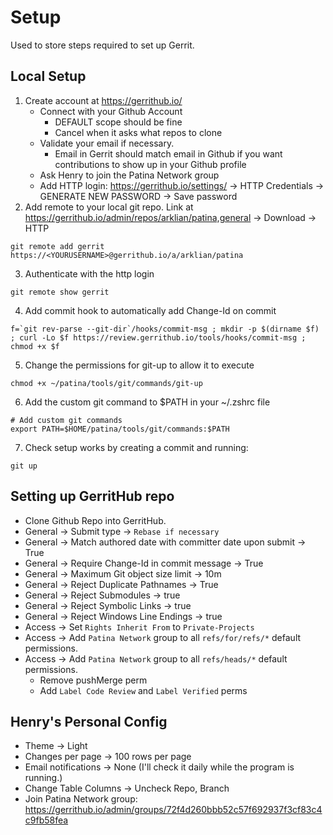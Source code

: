 # Setup
Used to store steps required to set up Gerrit.

## Local Setup
1. Create account at https://gerrithub.io/
   - Connect with your Github Account
     - DEFAULT scope should be fine
     - Cancel when it asks what repos to clone
   - Validate your email if necessary. 
     - Email in Gerrit should match email in Github if you want contributions to show up in your Github profile
   - Ask Henry to join the Patina Network group 
   - Add HTTP login: https://gerrithub.io/settings/ -> HTTP Credentials -> GENERATE NEW PASSWORD -> Save password
2. Add remote to your local git repo. Link at https://gerrithub.io/admin/repos/arklian/patina,general -> Download -> HTTP
  ```
  git remote add gerrit https://<YOURUSERNAME>@gerrithub.io/a/arklian/patina
  ```
3. Authenticate with the http login
  ```
  git remote show gerrit
  ```
4. Add commit hook to automatically add Change-Id on commit
  ```
  f=`git rev-parse --git-dir`/hooks/commit-msg ; mkdir -p $(dirname $f) ; curl -Lo $f https://review.gerrithub.io/tools/hooks/commit-msg ; chmod +x $f
  ```
5. Change the permissions for git-up to allow it to execute
  ```
  chmod +x ~/patina/tools/git/commands/git-up
  ```
6. Add the custom git command to $PATH in your ~/.zshrc file
  ```
  # Add custom git commands
  export PATH=$HOME/patina/tools/git/commands:$PATH
  ```
7. Check setup works by creating a commit and running:
  ```
  git up
  ```


## Setting up GerritHub repo
- Clone Github Repo into GerritHub.
- General -> Submit type -> `Rebase if necessary`
- General -> Match authored date with committer date upon submit -> True
- General -> Require Change-Id in commit message -> True
- General -> Maximum Git object size limit -> 10m
- General -> Reject Duplicate Pathnames -> True
- General -> Reject Submodules -> true
- General -> Reject Symbolic Links -> true
- General -> Reject Windows Line Endings -> true
- Access -> Set `Rights Inherit From` to `Private-Projects`
- Access -> Add `Patina Network` group to all `refs/for/refs/*` default permissions.
- Access -> Add `Patina Network` group to all `refs/heads/*` default permissions.
  - Remove pushMerge perm
  - Add `Label Code Review` and `Label Verified` perms

## Henry's Personal Config
- Theme -> Light
- Changes per page -> 100 rows per page
- Email notifications -> None (I'll check it daily while the program is running.)
- Change Table Columns -> Uncheck Repo, Branch
- Join Patina Network group: https://gerrithub.io/admin/groups/72f4d260bbb52c57f692937f3cf83c4c9fb58fea
